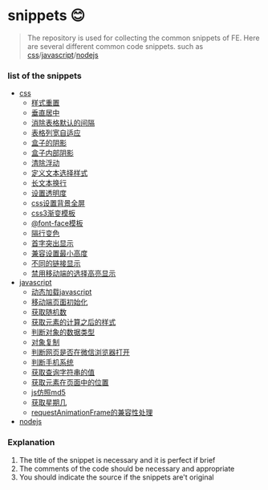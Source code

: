 # snippets :blush:
>The repository is used for collecting the common snippets of FE. Here are several different common code snippets. such as [css](https://github.com/seeyou404/snippets/blob/master/css.md)/[javascript](https://github.com/seeyou404/snippets/blob/master/javascript.md)/[nodejs](https://github.com/seeyou404/snippets/blob/master/nodejs.md)

### list of the snippets
* [css](https://github.com/seeyou404/snippets/blob/master/css.md)
  * [样式重置](https://github.com/seeyou404/snippets/blob/master/css.md#样式重置)
  * [垂直居中](https://github.com/seeyou404/snippets/blob/master/css.md#垂直居中)
  * [消除表格默认的间隔](https://github.com/seeyou404/snippets/blob/master/css.md#消除表格默认的间隔)
  * [表格列宽自适应](https://github.com/seeyou404/snippets/blob/master/css.md#表格列宽自适应)
  * [盒子的阴影](https://github.com/seeyou404/snippets/blob/master/css.md#盒子的阴影)
  * [盒子内部阴影](https://github.com/seeyou404/snippets/blob/master/css.md#盒子内部阴影)
  * [清除浮动](https://github.com/seeyou404/snippets/blob/master/css.md#清除浮动)
  * [定义文本选择样式](https://github.com/seeyou404/snippets/blob/master/css.md#定义文本选择样式)
  * [长文本换行](https://github.com/seeyou404/snippets/blob/master/css.md#长文本换行)
  * [设置透明度](https://github.com/seeyou404/snippets/blob/master/css.md#设置透明度)
  * [css设置背景全屏](https://github.com/seeyou404/snippets/blob/master/css.md#css设置背景全屏)
  * [css3渐变模板](https://github.com/seeyou404/snippets/blob/master/css.md#css3渐变模板)
  * [@font-face模板](https://github.com/seeyou404/snippets/blob/master/css.md#@font-face模板)
  * [隔行变色](https://github.com/seeyou404/snippets/blob/master/css.md#隔行变色)
  * [首字突出显示](https://github.com/seeyou404/snippets/blob/master/css.md#首字突出显示)
  * [兼容设置最小高度](https://github.com/seeyou404/snippets/blob/master/css.md#兼容设置最小高度)
  * [不同的链接显示](https://github.com/seeyou404/snippets/blob/master/css.md#不同的链接显示)
  * [禁用移动端的选择高亮显示](https://github.com/seeyou404/snippets/blob/master/css.md#禁用移动端的选择高亮显示)
* [javascript](https://github.com/seeyou404/snippets/blob/master/javascript.md)
  * [动态加载javascript](https://github.com/seeyou404/snippets/blob/master/javascript.md#动态加载javascript)
  * [移动端页面初始化](https://github.com/seeyou404/snippets/blob/master/javascript.md#移动端页面初始化)
  * [获取随机数](https://github.com/seeyou404/snippets/blob/master/javascript.md#获取随机数)
  * [获取元素的计算之后的样式](https://github.com/seeyou404/snippets/blob/master/javascript.md#获取元素的计算之后的样式)
  * [判断对象的数据类型](https://github.com/seeyou404/snippets/blob/master/javascript.md#判断对象的数据类型)
  * [对象复制](https://github.com/seeyou404/snippets/blob/master/javascript.md#对象复制)
  * [判断网页是否在微信浏览器打开](https://github.com/seeyou404/snippets/blob/master/javascript.md#判断网页是否在微信浏览器打开)
  * [判断手机系统](https://github.com/seeyou404/snippets/blob/master/javascript.md#判断手机系统)
  * [获取查询字符串的值](https://github.com/seeyou404/snippets/blob/master/javascript.md#获取查询字符串的值)
  * [获取元素在页面中的位置](https://github.com/seeyou404/snippets/blob/master/javascript.md#获取元素在页面中的位置)
  * [js仿照md5](https://github.com/seeyou404/snippets/blob/master/javascript.md#js仿照md5)
  * [获取星期几](https://github.com/seeyou404/snippets/blob/master/javascript.md#获取星期几)
  * [requestAnimationFrame的兼容性处理](https://github.com/seeyou404/snippets/blob/master/javascript.md#requestAnimationFrame的兼容性处理)
* [nodejs](https://github.com/seeyou404/snippets/blob/master/nodejs.md)

### Explanation
1. The title of the snippet is necessary and it is perfect if brief
2. The comments of the code should be necessary and appropriate
3. You should indicate the source if the snippets are't original
